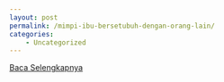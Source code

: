 ```yaml
---
layout: post
permalink: /mimpi-ibu-bersetubuh-dengan-orang-lain/
categories:
    - Uncategorized
---
```


[Baca Selengkapnya](/04)